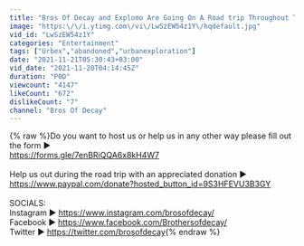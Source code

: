```yaml
---
title: "Bros Of Decay and Explomo Are Going On A Road trip Throughout The USA ~ Be Part Of It!"
image: "https:\/\/i.ytimg.com\/vi\/LwSzEW54z1Y\/hqdefault.jpg"
vid_id: "LwSzEW54z1Y"
categories: "Entertainment"
tags: ["Urbex","abandoned","urbanexploration"]
date: "2021-11-21T05:30:43+03:00"
vid_date: "2021-11-20T04:14:45Z"
duration: "P0D"
viewcount: "4147"
likeCount: "672"
dislikeCount: "7"
channel: "Bros Of Decay"
---
```

{% raw %}Do you want to host us or help us in any other way please fill out the form ►<br /><a rel="nofollow" target="blank" href="https://forms.gle/7enBRiQQA6x8kH4W7">https://forms.gle/7enBRiQQA6x8kH4W7</a><br /><br />Help us out during the road trip with an appreciated donation ► <a rel="nofollow" target="blank" href="https://www.paypal.com/donate?hosted_button_id=9S3HFEVU3B3GY">https://www.paypal.com/donate?hosted_button_id=9S3HFEVU3B3GY</a><br /><br />SOCIALS:<br />Instagram ► <a rel="nofollow" target="blank" href="https://www.instagram.com/brosofdecay/">https://www.instagram.com/brosofdecay/</a><br />Facebook ► <a rel="nofollow" target="blank" href="https://www.facebook.com/Brothersofdecay/">https://www.facebook.com/Brothersofdecay/</a><br />Twitter ► <a rel="nofollow" target="blank" href="https://twitter.com/brosofdecay">https://twitter.com/brosofdecay</a>{% endraw %}
